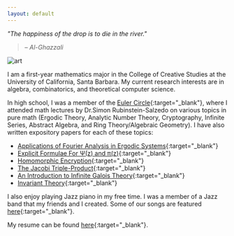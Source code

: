 ```yaml
---
layout: default
---
```


*"The happiness of the drop is to die in the river."*
> – <cite>Al-Ghazzali</cite>

![art](https://user-images.githubusercontent.com/49664689/105325271-431fd300-5b81-11eb-9d75-802e414fe965.jpg)

I am a first-year mathematics major in the College of Creative Studies at the University of California, Santa Barbara. My current research interests are in algebra, combinatorics, and theoretical computer science.

In high school, I was a member of the [Euler Circle](http://eulercircle.com){:target="_blank"}, where I attended math lectures by Dr.Simon Rubinstein-Salzedo on various topics in pure math (Ergodic Theory, Analytic Number Theory, Cryptography, Infinite Series, Abstract Algebra, and Ring Theory/Algebraic Geometry). I have also written expository papers for each of these topics:

* [Applications of Fourier Analysis in Ergodic Systems](http://simonrs.com/eulercircle/ergodictheory/krishna-rushil-fourier.pdf){:target="_blank"}
* [Explicit Formulae For &Psi;(z) and &pi;(z)](http://simonrs.com/eulercircle/analyticnt/krishna-explicit.pdf){:target="_blank"}
* [Homomorphic Encryption](http://simonrs.com/eulercircle/crypto2019/saadiq-rushil-krishna-homomorphic.pdf){:target="_blank"}
* [The Jacobi Triple-Product](http://simonrs.com/eulercircle/infiniteseries/krishna-tripleprod.pdf){:target="_blank"}
* [An Introduction to Infinite Galois Theory](http://simonrs.com/eulercircle/algebra2020/krishna-infinitegalois.pdf){:target="_blank"}
* [Invariant Theory](http://simonrs.com/eulercircle/rtag2020/krishna-invariant.pdf){:target="_blank"}

I also enjoy playing Jazz piano in my free time. I was a member of a Jazz band that my friends and I created. Some of our songs are featured [here](https://www.youtube.com/channel/UCd8hTfZHh_n0LqAocn8IXTw){:target="_blank"}.

My resume can be found [here](/cv.pdf){:target="_blank"}.



<!---
--->


